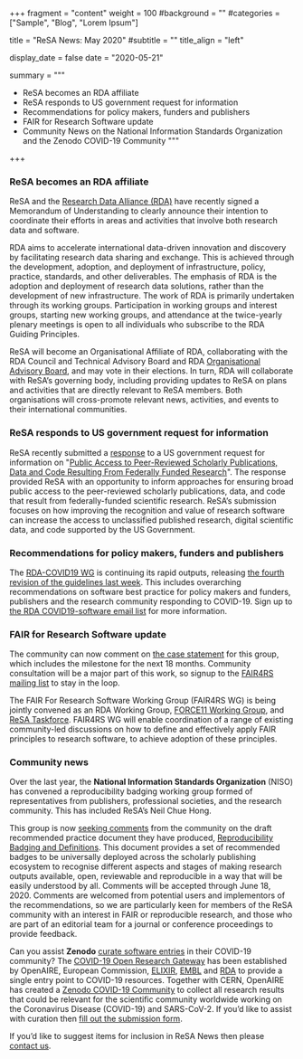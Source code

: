 +++
fragment = "content"
weight = 100
#background = ""
#categories = ["Sample", "Blog", "Lorem Ipsum"]

title = "ReSA News: May 2020"
#subtitle = ""
title_align = "left"

display_date = false
date = "2020-05-21"

summary = """
- ReSA becomes an RDA affiliate
- ReSA responds to US government request for information
- Recommendations for policy makers, funders and publishers
- FAIR for Research Software update
- Community News on the National Information Standards Organization and the  Zenodo COVID-19 Community
"""

+++

### ReSA becomes an RDA affiliate

ReSA and the [Research Data Alliance (RDA)](https://www.rd-alliance.org/) have recently signed a Memorandum of Understanding to clearly announce their intention to coordinate their efforts in areas and activities that involve both research data and software.

RDA aims to accelerate international data-driven innovation and discovery by facilitating research data sharing and exchange. This is achieved through the development, adoption, and deployment of infrastructure, policy, practice, standards, and other deliverables. The emphasis of RDA is the adoption and deployment of research data solutions, rather than the development of new infrastructure. The work of RDA is primarily undertaken through its working groups. Participation in working groups and interest groups, starting new working groups, and attendance at the twice-yearly plenary meetings is open to all individuals who subscribe to the RDA Guiding Principles.

ReSA will become an Organisational Affiliate of RDA, collaborating with the RDA Council and Technical Advisory Board and RDA [Organisational Advisory Board](https://rd-alliance.org/about-rda/our-leadership/rda-organisational-advisory-board.html), and may vote in their elections. In turn, RDA will collaborate with ReSA’s governing body, including providing updates to ReSA on plans and activities that are directly relevant to ReSA members. Both organisations will cross-promote relevant news, activities, and events to their international communities.

### ReSA responds to US government request for information

ReSA recently submitted a [response](https://zenodo.org/record/3828148#.XsH-X8ZS-ql) to a US government request for information on "[Public Access to Peer-Reviewed Scholarly Publications, Data and Code Resulting From Federally Funded Research](https://www.federalregister.gov/documents/2020/03/31/2020-06622/request-for-information-public-access-to-peer-reviewed-scholarly-publications-data-and-code)". The response provided ReSA with an opportunity to inform approaches for ensuring broad public access to the peer-reviewed scholarly publications, data, and code that result from federally-funded scientific research. ReSA’s submission focuses on how improving the recognition and value of research software can increase the access to unclassified published research, digital scientific data, and code supported by the US Government.

### Recommendations for policy makers, funders and publishers

The [RDA-COVID19 WG](https://www.rd-alliance.org/groups/rda-covid19) is continuing its rapid outputs, releasing [the fourth revision of the guidelines last week](https://www.rd-alliance.org/group/rda-covid19-rda-covid19-omics-rda-covid19-epidemiology-rda-covid19-clinical-rda-covid19-0). This includes overarching recommendations on software best practice for policy makers and funders, publishers and the research community responding to COVID-19. Sign up to [the RDA COVID19-software email list](https://www.rd-alliance.org/groups/rda-covid19-software) for more information.

### FAIR for Research Software update

The community can now comment on [the case statement](https://www.rd-alliance.org/node/69317/case-statement) for this group, which includes the milestone for the next 18 months. Community consultation will be a major part of this work, so signup to the [FAIR4RS mailing list](https://www.rd-alliance.org/groups/fair-4-research-software-fair4rs-wg) to stay in the loop.

The FAIR For Research Software Working Group (FAIR4RS WG) is being jointly convened as an RDA Working Group, [FORCE11 Working Group](https://www.force11.org/), and [ReSA Taskforce](http://www.researchsoft.org/resa-taskforces-join-us/). FAIR4RS WG will enable coordination of a range of existing community-led discussions on how to define and effectively apply FAIR principles to research software, to achieve adoption of these principles.

### Community news

Over the last year, the **National Information Standards Organization** (NISO) has convened a reproducibility badging working group formed of representatives from publishers, professional societies, and the research community. This has included ReSA’s Neil Chue Hong.

This group is now [seeking comments](https://niso.org/niso-io/2020/05/announcing-nisos-draft-recommended-practice-reproducibility-badging-and-definitions) from the community on the draft recommended practice document they have produced, [Reproducibility Badging and Definitions](https://www.niso.org/standards-committees/reproducibility-badging). This document provides a set of recommended badges to be universally deployed across the scholarly publishing ecosystem to recognise different aspects and stages of making research outputs available, open, reviewable and reproducible in a way that will be easily understood by all. Comments will be accepted through June 18, 2020. Comments are welcomed from potential users and implementors of the recommendations, so we are particularly keen for members of the ReSA community with an interest in FAIR or reproducible research, and those who are part of an editorial team for a journal or conference proceedings to provide feedback.

Can you assist **Zenodo** [curate software entries](https://www.openaire.eu/zenodo-covid-19-community) in their COVID-19 community? The [COVID-19 Open Research Gateway](https://www.openaire.eu/openaire-activities-for-covid-19) has been established by OpenAIRE, European Commission, [ELIXIR](https://elixir-europe.org/news/covid-19-support), [EMBL](https://www.embl.org/news/science/embl-ebi-leads-international-collaboration-to-share-covid-19-research-data/) and [RDA](https://www.rd-alliance.org/groups/rda-covid19) to provide a single entry point to COVID-19 resources. Together with CERN, OpenAIRE has created a [Zenodo COVID-19 Community](https://www.openaire.eu/zenodo-covid-19-community) to collect all research results that could be relevant for the scientific community worldwide working on the Coronavirus Disease (COVID-19) and SARS-CoV-2. If you’d like to assist with curation then [fill out the submission form](https://www.openaire.eu/zenodo-covid-19-community).

If you’d like to suggest items for inclusion in ReSA News then please [contact us](/contact).
